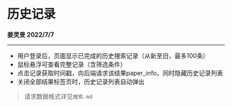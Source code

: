 # 历史记录

**姜灵旻 2022/7/7**

---

* 用户登录后，页面显示已完成的历史搜索记录（从新至旧，最多100条）
* 鼠标悬浮可查看完整记录（含筛选条件）
* 点击记录获取时间戳，向后端请求该结果paper_info，同时隐藏历史记录列表
* 关闭全部结果标签页时，历史记录列表自动弹出
>请求数据格式详见```搜索.md```